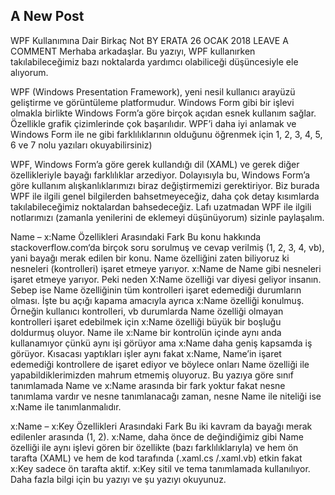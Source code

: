 ## A New Post

WPF Kullanımına Dair Birkaç Not
BY ERATA	26 OCAK 2018  LEAVE A COMMENT
Merhaba arkadaşlar. Bu yazıyı, WPF kullanırken takılabileceğimiz bazı noktalarda yardımcı olabiliceği düşüncesiyle ele alıyorum.

WPF (Windows Presentation Framework), yeni nesil kullanıcı arayüzü geliştirme ve görüntüleme platformudur. Windows Form gibi bir işlevi olmakla birlikte Windows Form’a göre birçok açıdan esnek kullanım sağlar. Özellikle grafik çizimlerinde çok başarılıdır. WPF’i daha iyi anlamak ve Windows Form ile ne gibi farklılıklarının olduğunu öğrenmek için 1, 2, 3, 4, 5, 6 ve 7 nolu yazıları okuyabilirsiniz)

WPF, Windows Form’a göre gerek kullandığı dil (XAML) ve gerek diğer özellikleriyle bayağı farklılıklar arzediyor. Dolayısıyla bu, Windows Form’a göre kullanım alışkanlıklarımızı biraz değiştirmemizi gerektiriyor. Biz burada WPF ile ilgili genel bilgilerden bahsetmeyeceğiz, daha çok detay kısımlarda takılabileceğimiz noktalardan bahsedeceğiz.  Lafı uzatmadan WPF ile ilgili notlarımızı (zamanla yenilerini de eklemeyi düşünüyorum) sizinle paylaşalım.

Name – x:Name Özellikleri Arasındaki Fark
Bu konu hakkında stackoverflow.com‘da birçok soru sorulmuş ve cevap verilmiş (1, 2, 3, 4, vb), yani bayağı merak edilen bir konu. Name özelliğini zaten biliyoruz ki nesneleri (kontrolleri) işaret etmeye yarıyor. x:Name de Name gibi nesneleri işaret etmeye yarıyor.  Peki neden X:Name özelliği var diyesi geliyor insanın. Sebep ise Name özelliğinin tüm kontrolleri işaret edemediği durumların olması. İşte bu açığı kapama amacıyla ayrıca x:Name özelliği konulmuş. Örneğin kullanıcı kontrolleri, vb durumlarda Name özelliği olmayan kontrolleri işaret edebilmek için x:Name özelliği büyük bir boşluğu doldurmuş oluyor. Name ile x:Name bir kontrolün içinde aynı anda kullanamıyor çünkü aynı işi görüyor ama x:Name daha geniş kapsamda iş görüyor. Kısacası yaptıkları işler aynı fakat x:Name, Name’in işaret edemediği kontrollere de işaret ediyor ve böylece onları Name özelliği ile yapabildiklerimizden mahrum etmemiş oluyoruz. Bu yazıya göre sınıf tanımlamada Name ve x:Name arasında bir fark yoktur fakat nesne tanımlama vardır ve nesne tanımlanacağı zaman, nesne Name ile niteliği ise x:Name ile tanımlanmalıdır.

x:Name – x:Key Özellikleri Arasındaki Fark
Bu iki kavram da bayağı merak edilenler arasında (1, 2). x:Name, daha önce de değindiğimiz gibi Name özelliği ile aynı işlevi gören bir özellikte (bazı farklılıklarıyla) ve hem ön tarafta (XAML) ve hem de kod tarafında (.xaml.cs /.xaml.vb) etkin fakat x:Key sadece ön tarafta aktif. x:Key sitil ve tema tanımlamada <Style></Style> kullanılıyor. Daha fazla bilgi için bu yazıyı ve şu yazıyı okuyunuz.